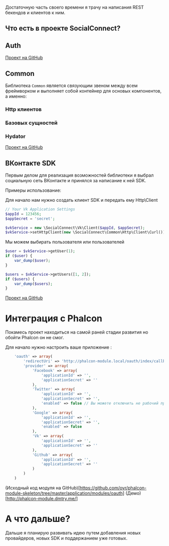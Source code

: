 Достаточную часть своего времени я трачу на написания REST бекендов и клиентов к ним.

## Что есть в проекте SocialConnect?

## Auth

[Проект на GitHub](https://github.com/SocialConnect/auth)

## Common

Библиотека `Common` является связующим звеном между всем фреймворком и выполняет собой контейнер для основых компонентов, а именно:
 
### Http клиентов

### Базовых сущностей

### Hydator

[Проект на GitHub](https://github.com/SocialConnect/common)

## ВКонтакте SDK

Первым делом для реализация возможностей библиотеки я выбрал социальную сеть ВКонтакте и принялся за написание к ней SDK.

Примеры использование:

Для начало нам нужно создать клиент SDK и передать ему Http\Client

```php
// Your Vk Application Settings
$appId = 123456;
$appSecret = 'secret';

$vkService = new \SocialConnect\Vk\Client($appId, $appSecret);
$vkService->setHttpClient(new \SocialConnect\Common\Http\Client\Curl());
```

Мы можем выбирать пользователя или пользователей

```php
$user = $vkService->getUser(1);
if ($user) {
    var_dump($user);
}

$users = $vkService->getUsers([1, 2]);
if ($users) {
    var_dump($users);
}
```

[Проект на GitHub](https://github.com/SocialConnect/vk-sdk)

# Интеграция с Phalcon

Покамесь проект находиться на самой раней стадии развития но обойти Phalcon он не смог.

Для начало нужно настроить ваше приложение :

```php
    'oauth' => array(
        'redirectUri' => 'http://phalcon-module.local/oauth/index/callback',
        'provider' => array(
            'Facebook' => array(
                'applicationId' => '',
                'applicationSecret' => ''
            ),
            'Twitter' => array(
                'applicationId' => '',
                'applicationSecret' => '',
                'enabled' => false // Вы можете отключить не рабочий провайдер через флаг
            ),
            'Google' => array(
                'applicationId' => '',
                'applicationSecret' => '',
                'enabled' => false
            ),
            'Vk' => array(
                'applicationId' => '',
                'applicationSecret' => ''
            ),
            'Github' => array(
                'applicationId' => '',
                'applicationSecret' => ''
            )
        )
    )
```

(Исходный код модуля на GitHub)[https://github.com/ovr/phalcon-module-skeleton/tree/master/application/modules/oauth] (Демо)[http://phalcon-module.dmtry.me/]

# А что дальше?

Дальше я планирую развивать идею путем добавления новых провайдеров, новых SDK и поддержанием уже готовых.